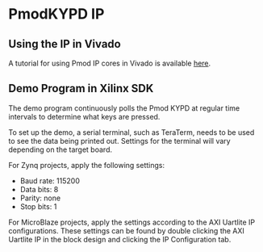 PmodKYPD IP
==============

Using the IP in Vivado
--------------
A tutorial for using Pmod IP cores in Vivado is available [here](https://reference.digilentinc.com/learn/programmable-logic/tutorials/pmod-ips/start).

Demo Program in Xilinx SDK
--------------
The demo program continuously polls the Pmod KYPD at regular time intervals 
to determine what keys are pressed.

To set up the demo, a serial terminal, such as TeraTerm, needs to be used to
see the data being printed out. Settings for the terminal will vary depending on
the target board.

For Zynq projects, apply the following settings:
- Baud rate: 115200
- Data bits: 8
- Parity:    none
- Stop bits: 1

For MicroBlaze projects, apply the settings according to the AXI Uartlite IP
configurations. These settings can be found by double clicking the AXI Uartlite
IP in the block design and clicking the IP Configuration tab.
